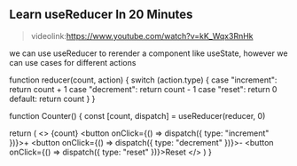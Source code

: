 ##      Learn useReducer In 20 Minutes

>   videolink:https://www.youtube.com/watch?v=kK_Wqx3RnHk

we can use useReducer to rerender a component like useState, however we can use cases for different actions

function reducer(count, action) {
  switch (action.type) {
    case "increment":
      return count + 1
    case "decrement":
      return count - 1
    case "reset":
      return 0
    default:
      return count
  }
}

function Counter() {
  const [count, dispatch] = useReducer(reducer, 0)

  return (
    <>
      <span>{count}</span>
      <button onClick={() => dispatch({ type: "increment" })}>+</button>
      <button onClick={() => dispatch({ type: "decrement" })}>-</button>
      <button onClick={() => dispatch({ type: "reset" })}>Reset</button>
    </>
  )
}